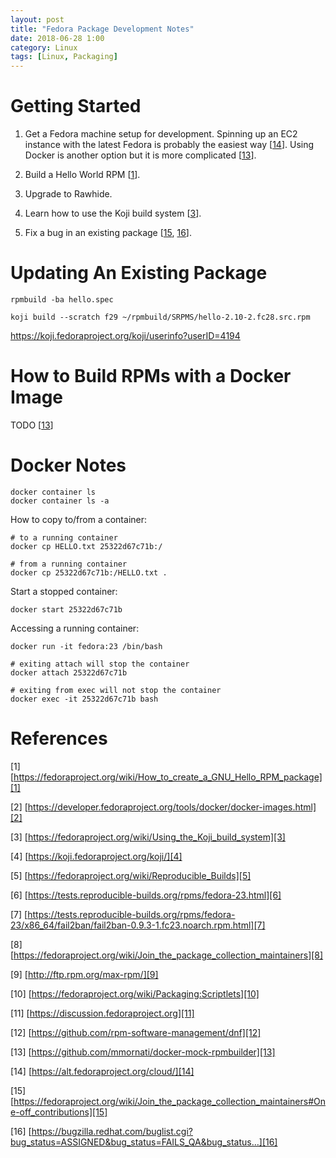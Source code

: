 ```yaml
---
layout: post
title: "Fedora Package Development Notes"
date: 2018-06-28 1:00
category: Linux
tags: [Linux, Packaging]
---
```


[1]: https://fedoraproject.org/wiki/How_to_create_a_GNU_Hello_RPM_package
[2]: https://developer.fedoraproject.org/tools/docker/docker-images.html
[3]: https://fedoraproject.org/wiki/Using_the_Koji_build_system
[4]: https://koji.fedoraproject.org/koji/
[5]: https://fedoraproject.org/wiki/Reproducible_Builds
[6]: https://tests.reproducible-builds.org/rpms/fedora-23.html
[7]: https://tests.reproducible-builds.org/rpms/fedora-23/x86_64/fail2ban/fail2ban-0.9.3-1.fc23.noarch.rpm.html
[8]: https://fedoraproject.org/wiki/Join_the_package_collection_maintainers
[9]: http://ftp.rpm.org/max-rpm/
[10]: https://fedoraproject.org/wiki/Packaging:Scriptlets
[11]: https://discussion.fedoraproject.org
[12]: https://github.com/rpm-software-management/dnf
[13]: https://github.com/mmornati/docker-mock-rpmbuilder
[14]: https://alt.fedoraproject.org/cloud/
[15]: https://fedoraproject.org/wiki/Join_the_package_collection_maintainers#One-off_contributions
[16]: https://bugzilla.redhat.com/buglist.cgi?bug_status=ASSIGNED&bug_status=FAILS_QA&bug_status=MODIFIED&bug_status=NEEDINFO&bug_status=NEW&bug_status=ON_DEV&bug_status=ON_QA&bug_status=PASSES_QA&bug_status=POST&bug_status=RELEASE_PENDING&bug_status=VERIFIED&bugidtype=include&component=Package%20Review&field0-0-0=flagtypes.name&field0-1-0=bug_id&field0-2-0=bug_id&field0-3-0=bug_id&field0-4-0=bug_id&list_id=9069930&product=Fedora&query_format=advanced&query_format=advanced&type0-0-0=notsubstring&type0-1-0=notregexp&type0-2-0=notregexp&type0-3-0=notregexp&type0-4-0=notregexp&value0-0-0=fedora-review%2B&value0-1-0=%5E163776%24&value0-2-0=%5E163778%24&value0-3-0=%5E163779%24&value0-4-0=%5E177841%24

# Getting Started

1. Get a Fedora machine setup for development.  Spinning up an EC2
instance with the latest Fedora is probably the easiest way [[14]].
Using Docker is another option but it is more complicated [[13]].

1. Build a Hello World RPM [[1]].

1. Upgrade to Rawhide.

1. Learn how to use the Koji build system [[3]].

1. Fix a bug in an existing package [[15], [16]].

# Updating An Existing Package

    rpmbuild -ba hello.spec

    koji build --scratch f29 ~/rpmbuild/SRPMS/hello-2.10-2.fc28.src.rpm

https://koji.fedoraproject.org/koji/userinfo?userID=4194

# How to Build RPMs with a Docker Image

TODO \[[13]\]

# Docker Notes

    docker container ls
    docker container ls -a

How to copy to/from a container:

    # to a running container
    docker cp HELLO.txt 25322d67c71b:/

    # from a running container
    docker cp 25322d67c71b:/HELLO.txt .

Start a stopped container:

    docker start 25322d67c71b

Accessing a running container:

    docker run -it fedora:23 /bin/bash

    # exiting attach will stop the container
    docker attach 25322d67c71b

    # exiting from exec will not stop the container
    docker exec -it 25322d67c71b bash

# References

\[1\] [https://fedoraproject.org/wiki/How_to_create_a_GNU_Hello_RPM_package][1]

\[2\] [https://developer.fedoraproject.org/tools/docker/docker-images.html][2]

\[3\] [https://fedoraproject.org/wiki/Using_the_Koji_build_system][3]

\[4\] [https://koji.fedoraproject.org/koji/][4]

\[5\] [https://fedoraproject.org/wiki/Reproducible_Builds][5]

\[6\] [https://tests.reproducible-builds.org/rpms/fedora-23.html][6]

\[7\] [https://tests.reproducible-builds.org/rpms/fedora-23/x86_64/fail2ban/fail2ban-0.9.3-1.fc23.noarch.rpm.html][7]

\[8\] [https://fedoraproject.org/wiki/Join_the_package_collection_maintainers][8]

\[9\] [http://ftp.rpm.org/max-rpm/][9]

\[10\] [https://fedoraproject.org/wiki/Packaging:Scriptlets][10]

\[11\] [https://discussion.fedoraproject.org][11]

\[12\] [https://github.com/rpm-software-management/dnf][12]

\[13\] [https://github.com/mmornati/docker-mock-rpmbuilder][13]

\[14\] [https://alt.fedoraproject.org/cloud/][14]

\[15\] [https://fedoraproject.org/wiki/Join_the_package_collection_maintainers#One-off_contributions][15]

\[16\] [https://bugzilla.redhat.com/buglist.cgi?bug_status=ASSIGNED&bug_status=FAILS_QA&bug_status...][16]

